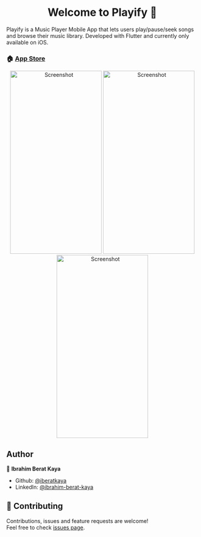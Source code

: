 <h1 align="center">Welcome to Playify 👋</h1>

Playify is a Music Player Mobile App that lets users play/pause/seek songs and browse their music library. Developed with Flutter and currently only available on iOS.

### 🏠 [App Store](https://apps.apple.com/us/app/playify-music-player/id1529006344)

<p align="center">
    <img alt="Screenshot" src="https://raw.githubusercontent.com/iberatkaya/playify_app/master/screenshots/0.png" width="240" height="480">
    <img alt="Screenshot" src="https://raw.githubusercontent.com/iberatkaya/playify_app/master/screenshots/1.gif" width="240" height="480">
    <img alt="Screenshot" src="https://raw.githubusercontent.com/iberatkaya/playify_app/master/screenshots/2.png" width="240" height="480">
</p>

## Author

👤 **Ibrahim Berat Kaya**

- Github: [@iberatkaya](https://github.com/iberatkaya)
- LinkedIn: [@ibrahim-berat-kaya](https://linkedin.com/in/ibrahim-berat-kaya)

## 🤝 Contributing

Contributions, issues and feature requests are welcome!<br />Feel free to check [issues page](https://github.com/iberatkaya/playify_app/issues).
